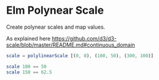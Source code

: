 # Elm Polynear Scale

Create polynear scales and map values.

As explained here <https://github.com/d3/d3-scale/blob/master/README.md#continuous_domain>

```elm
scale = polylinearScale [(0, 0), (100, 50), (300, 100)]

scale 100 == 50
scale 150 == 62.5
```

